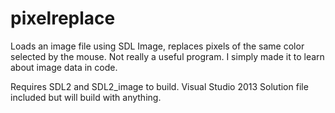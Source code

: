 # pixelreplace
Loads an image file using SDL Image, replaces pixels of the same color selected by the mouse.
Not really a useful program. I simply made it to learn about image data in code.

Requires SDL2 and SDL2_image to build.
Visual Studio 2013 Solution file included but will build with anything.

